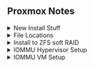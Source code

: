 ## Proxmox Notes

<details>
  <summary>New Install Stuff</summary>
  
* Disable subscription nag popups
```
sed -i.bak "s/data.status !== 'Active'/false/g" /usr/share/javascript/proxmox-widget-toolkit/proxmoxlib.js && systemctl restart pveproxy.service
```
* Disable Enterprise Repositories
```
sed -i.bak 's|deb https://enterprise.proxmox.com/debian jessie pve-enterprise|\# deb https://enterprise.proxmox.com/debian jessie pve-enterprise|' /etc/apt/sources.list.d/pve-enterprise.list
echo "deb http://download.proxmox.com/debian jessie pve-no-subscription" > /etc/apt/sources.list.d/pve-no-sub.list
```
</details>


<details>
  <summary>File Locations</summary>
  
* Non-ZFS Boot load - /etc/default/grub (afterward update-grub)
* Add Modules - /etc/modules
* Driver loading blacklist - /etc/modprobe.d/blacklist.conf
* VM Config - /etc/pve/qemu-server/<VM-ID>.conf
* Custom romfile location - /user/share/kvm/
* VFIO conf - /etc/modprobe.d/vfio.conf
</details>


<details>
  <summary>Install to ZFS soft RAID</summary>
  
* Normal Install - When picking drive, choose option/advance button and choose mirror stripe raidz etc.
</details>


<details>
  <summary>IOMMU Hypervisor Setup</summary>
  
* nano /etc/default/grub
```
GRUB_CMDLINE_LINUX_DEFAULT="quiet iommu=pt amd_iommu=1 pcie_acs_override=downstream,multifunction nofb nomodeset video=vesafb:off,efifb:off"
```
<details>
  <summary>Arg Details</summary>
  
* quiet - non-verbose boot (hides tons of loading and checks)
* pcie_acs_override (Shouldn't be used unless needed for group isolation)
  * downstream - Hack to split IOMMU groups further.
  * multifunction - Further splits Multifunc devices.
* The following are all ways to disable the boot frame buffer (one or more can be used)
  * vga=normal - Disable Frame Buffer
  * nofb - No Frame Buffer
  * nomodeset - Tells Kernel not to load video drivers and use BIOS mode during boot
  * video=vesafb:off - Frame Buffer Off
  * video=efifb:off - UEFI Frame Buffer mapping
  * i915.modset=0 - Frame Buffer Off
Verify if Framebuffer is being used:
```
ls -l /dev/fb*
```
If the frame buffer is enabled, the above command will usually return /dev/fbX (X being a number; usually 0).
or
```
grep -i "frame buffer" /var/log/syslog
```
If the frame buffer is enabled, it should return something such as: "Console: switching to colour frame buffer device 160x64, fb0: inteld"

</details>

* update-grub
* nano /etc/modules
```
vfio
vfio_iommu_type1
vfio_pci
vfio_virqfd
```
* reboot
</details>


<details>
  <summary>IOMMU VM Setup</summary>
  
* BIOS: OVMF(UEFI)
* Add->EFI Disk
* Machine: G35
* nano /etc/pve/qemu-server/100.conf
```
cpu: host,hidden=1,flags=+pcid
```
</details>

